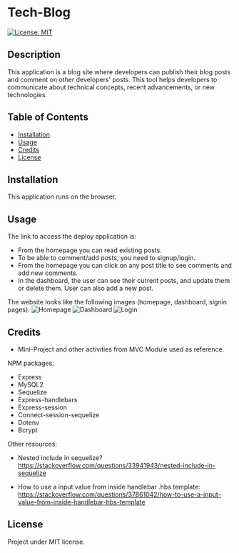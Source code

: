# Tech-Blog

[![License: MIT](https://img.shields.io/badge/License-MIT-yellow.svg)](https://opensource.org/licenses/MIT)


## Description

This application is a blog site where developers can publish their blog posts and comment on other developers' posts. This tool helps developers to communicate about technical concepts, recent advancements, or new technologies.

## Table of Contents

- [Installation](#installation)
- [Usage](#usage)
- [Credits](#credits)
- [License](#license)

## Installation

This application runs on the browser.

## Usage

The link to access the deploy application is:  

- From the homepage you can read existing posts.
- To be able to comment/add posts, you need to signup/login.
- From the homepage you can click on any post title to see comments and add new comments.
- In the dashboard, the user can see their current posts, and update them or delete them. User can also add a new post.

The website looks like the following images (homepage, dashboard, signin pages):
![Homepage]()
![Dashboard](./public/assets/)
![Login](./public/assets/)

## Credits

- Mini-Project and other activities from MVC Module used as reference.

NPM packages:
- Express
- MySQL2
- Sequelize
- Express-handlebars
- Express-session
- Connect-session-sequelize
- Dotenv
- Bcrypt

Other resources:
 - Nested include in sequelize? https://stackoverflow.com/questions/33941943/nested-include-in-sequelize

- How to use a input value from inside handlebar .hbs template: https://stackoverflow.com/questions/37861042/how-to-use-a-input-value-from-inside-handlebar-hbs-template

## License

Project under MIT license.